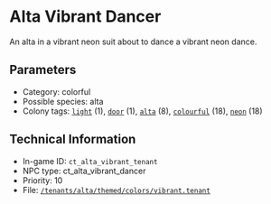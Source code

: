# Alta Vibrant Dancer

An alta in a vibrant neon suit about to dance a vibrant neon dance.

## Parameters

- Category: colorful
- Possible species: alta
- Colony tags: [`light`](https://ceterai.github.io/MyEnternia/Wiki/Tags/Light) (1), [`door`](https://ceterai.github.io/MyEnternia/Wiki/Tags/Door) (1), [`alta`](https://ceterai.github.io/MyEnternia/Wiki/Tags/Alta) (8), [`colourful`](https://ceterai.github.io/MyEnternia/Wiki/Tags/Colourful) (18), [`neon`](https://ceterai.github.io/MyEnternia/Wiki/Tags/Neon) (18)

## Technical Information

- In-game ID: `ct_alta_vibrant_tenant`
- NPC type: ct_alta_vibrant_dancer
- Priority: 10
- File: [`/tenants/alta/themed/colors/vibrant.tenant`](https://github.com/Ceterai/Enternia/blob/main/tenants/alta/themed/colors/vibrant.tenant)

